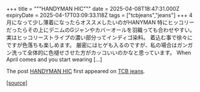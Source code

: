 +++
title = """HANDYMAN HIC"""
date = 2025-04-08T18:47:31.000Z
expiryDate = 2025-04-17T03:09:33.118Z
tags = ["tcbjeans","jeans"]
+++
4月になって少し薄着になったらオススメしたいのがHANYMAN 特にヒッコリーだったらその上にデニムのGジャンやカバーオールを羽織っても合わせやすい。 実はヒッコリーストライプの濃い部分ってインディゴ染料。 着込む事で徐々にですが色落ちも楽しめます。 厳密にはヒゲも入るのですが、私の場合はガンガン洗って全体的に色褪せさせた方がカッコいいのかなと思っています。 When April comes and you start wearing \[…\]

The post [HANDYMAN HIC](http://tcbjeans.com/2025/04/09/51946) first appeared on [TCB jeans](http://tcbjeans.com).

[[source]](http://tcbjeans.com/2025/04/09/51946)
